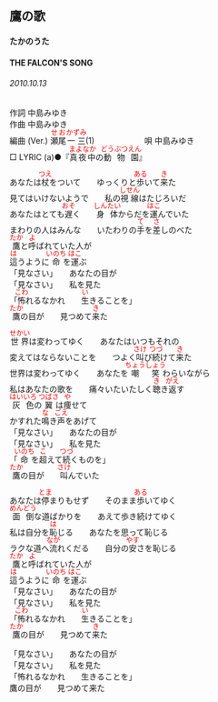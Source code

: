 <style type="text/css">
	ruby{
	    ruby-position: over;
	}
	ruby > rt{font-size: 12px;color:red;}
	p{font:16px;font-size: '楷体'}
</style>
## 鷹の歌
#### たかのうた
#### THE FALCON'S SONG
###### 2010.10.13


作詞     中島みゆき　　　　　   
作曲      中島みゆき  　　　   
編曲 (Ver.) <ruby><rb>瀬尾</rb><rp>(</rp><rt>せお</rt><rp>)</rp></ruby><ruby><rb>一三</rb><rp>(</rp><rt>かずみ</rt><rp>)</rp></ruby>(1)　　　　　　
唄  中島みゆき        
□ LYRIC (a)●『<ruby><rb>真夜中</rb><rp>(</rp><rt>まよなか</rt><rp>)</rp></ruby>の<ruby><rb>動物園</rb><rp>(</rp><rt>どうぶつえん</rt><rp>)</rp></ruby>』   
  
あなたは<ruby><rb>杖</rb><rp>(</rp><rt>つえ</rt><rp>)</rp></ruby>をついて　　ゆっくりと<ruby><rb>歩</rb><rp>(</rp><rt>ある</rt><rp>)</rp></ruby>いて<ruby><rb>来</rb><rp>(</rp><rt>き</rt><rp>)</rp></ruby>た  
見てはいけないようで　　私の<ruby><rb>視線</rb><rp>(</rp><rt>しせん</rt><rp>)</rp></ruby>はたじろいだ  
あなたはとても<ruby><rb>遅</rb><rp>(</rp><rt>おそ</rt><rp>)</rp></ruby>く　　<ruby><rb>身体</rb><rp>(</rp><rt>しんたい</rt><rp>)</rp></ruby></rb><rp>(</rp><rt>からだ</rt><rp>)</rp></ruby>を<ruby><rb>運</rb><rp>(</rp><rt>はこ</rt><rp>)</rp></ruby>んでいた  
まわりの人はみんな　　いたわりの<ruby><rb>手</rb><rp>(</rp><rt>て</rt><rp>)</rp></ruby>を<ruby><rb>差</rb><rp>(</rp><rt>さ</rt><rp>)</rp></ruby>しのべた  
<ruby><rb>鷹</rb><rp>(</rp><rt>たか</rt><rp>)</rp></ruby>と<ruby><rb>呼</rb><rp>(</rp><rt>よ</rt><rp>)</rp></ruby>ばれていた人が  
<ruby><rb>這</rb><rp>(</rp><rt>は</rt><rp>)</rp></ruby>うように<ruby><rb>命</rb><rp>(</rp><rt>いのち</rt><rp>)</rp></ruby>を<ruby><rb>運</rb><rp>(</rp><rt>はこ</rt><rp>)</rp></ruby>ぶ  
「見なさい」　　あなたの目が  
「見なさい」　　私を見た  
「<ruby><rb>怖</rb><rp>(</rp><rt>こわ</rt><rp>)</rp></ruby>れるなかれ　　<ruby><rb>生</rb><rp>(</rp><rt>い</rt><rp>)</rp></ruby>きることを」  
<ruby><rb>鷹</rb><rp>(</rp><rt>たか</rt><rp>)</rp></ruby>の目が　　見つめて<ruby><rb>来</rb><rp>(</rp><rt>き</rt><rp>)</rp></ruby>た  
  
<ruby><rb>世界</rb><rp>(</rp><rt>せかい</rt><rp>)</rp></ruby>は変わってゆく　　あなたはいつもそれの  
変えてはならないことを　　つよく<ruby><rb>叫</rb><rp>(</rp><rt>さけ</rt><rp>)</rp></ruby>び<ruby><rb>続</rb><rp>(</rp><rt>つづ</rt><rp>)</rp></ruby>けて<ruby><rb>来</rb><rp>(</rp><rt>き</rt><rp>)</rp></ruby>た  
世界は変わってゆく　　あなたを<ruby><rb>嘲笑</rb><rp>(</rp><rt>ちょうしょう</rt><rp>)</rp></ruby></rb><rp>(</rp><rt>わら</rt><rp>)</rp></ruby>いながら  
私はあなたの歌を　　痛々</rb><rp>(</rp><rt>いたいた</rt><rp>)</rp></ruby>しく<ruby><rb>聴</rb><rp>(</rp><rt>き</rt><rp>)</rp></ruby>き<ruby><rb>返</rb><rp>(</rp><rt>がえ</rt><rp>)</rp></ruby>す  
<ruby><rb>灰色</rb><rp>(</rp><rt>はいいろ</rt><rp>)</rp></ruby>の<ruby><rb>翼</rb><rp>(</rp><rt>つばさ</rt><rp>)</rp></ruby>は<ruby><rb>痩</rb><rp>(</rp><rt>や</rt><rp>)</rp></ruby>せて  
かすれた<ruby><rb>鳴</rb><rp>(</rp><rt>な</rt><rp>)</rp></ruby>き<ruby><rb>声</rb><rp>(</rp><rt>ごえ</rt><rp>)</rp></ruby>をあげて  
「見なさい」　　あなたの目が  
「見なさい」　　私を見た  
「<ruby><rb>命</rb><rp>(</rp><rt>いのち</rt><rp>)</rp></ruby>を<ruby><rb>超</rb><rp>(</rp><rt>こ</rt><rp>)</rp></ruby>えて<ruby><rb>続</rb><rp>(</rp><rt>つづ</rt><rp>)</rp></ruby>くものを」  
<ruby><rb>鷹</rb><rp>(</rp><rt>たか</rt><rp>)</rp></ruby>の目が　　<ruby><rb>叫</rb><rp>(</rp><rt>さけ</rt><rp>)</rp></ruby>んでいた  
  
あなたは<ruby><rb>停</rb><rp>(</rp><rt>とま</rt><rp>)</rp></ruby>まりもせず　　そのまま<ruby><rb>歩</rb><rp>(</rp><rt>ある</rt><rp>)</rp></ruby>いてゆく  
<ruby><rb>面倒</rb><rp>(</rp><rt>めんどう</rt><rp>)</rp></ruby>な道ばかりを　　あえて歩き続けてゆく  
私は自分を<ruby><rb>恥</rb><rp>(</rp><rt>は</rt><rp>)</rp></ruby>じる　　あなたを思って恥じる  
ラクな道へ<ruby><rb>流</rb><rp>(</rp><rt>なが</rt><rp>)</rp></ruby>れくだる　　自分の<ruby><rb>安</rb><rp>(</rp><rt>やす</rt><rp>)</rp></ruby>さを恥じる  
<ruby><rb>鷹</rb><rp>(</rp><rt>たか</rt><rp>)</rp></ruby>と<ruby><rb>呼</rb><rp>(</rp><rt>よ</rt><rp>)</rp></ruby>ばれていた人が  
<ruby><rb>這</rb><rp>(</rp><rt>は</rt><rp>)</rp></ruby>うように<ruby><rb>命</rb><rp>(</rp><rt>いのち</rt><rp>)</rp></ruby>を<ruby><rb>運</rb><rp>(</rp><rt>はこ</rt><rp>)</rp></ruby>ぶ  
「見なさい」　　あなたの目が  
「見なさい」　　私を見た  
「<ruby><rb>怖</rb><rp>(</rp><rt>こわ</rt><rp>)</rp></ruby>れるなかれ　　<ruby><rb>生</rb><rp>(</rp><rt>い</rt><rp>)</rp></ruby>きることを」  
<ruby><rb>鷹</rb><rp>(</rp><rt>たか</rt><rp>)</rp></ruby>の目が　　見つめて<ruby><rb>来</rb><rp>(</rp><rt>き</rt><rp>)</rp></ruby>た  
  
「見なさい」　　あなたの目が  
「見なさい」　　私を見た  
「怖れるなかれ　　生きることを」  
鷹の目が　　見つめて来た  